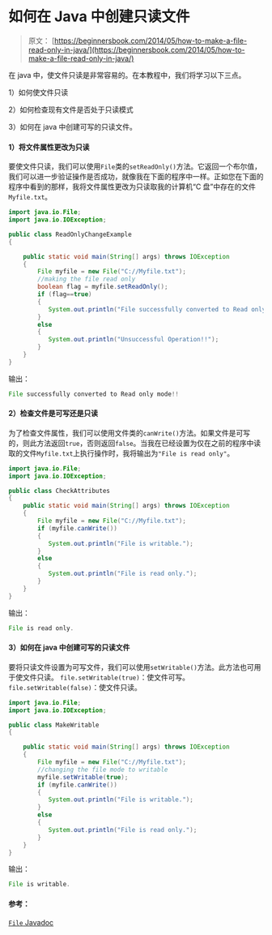 # 如何在 Java 中创建只读文件

> 原文： [https://beginnersbook.com/2014/05/how-to-make-a-file-read-only-in-java/](https://beginnersbook.com/2014/05/how-to-make-a-file-read-only-in-java/)

在 java 中，使文件只读是非常容易的。在本教程中，我们将学习以下三点。

1）如何使文件只读

2）如何检查现有文件是否处于只读模式

3）如何在 java 中创建可写的只读文件。

#### 1）将文件属性更改为只读

要使文件只读，我们可以使用`File`类的`setReadOnly()`方法。它返回一个布尔值，我们可以进一步验证操作是否成功，就像我在下面的程序中一样。正如您在下面的程序中看到的那样，我将文件属性更改为只读取我的计算机“C 盘”中存在的文件`Myfile.txt`。

```java
import java.io.File;
import java.io.IOException;

public class ReadOnlyChangeExample
{

    public static void main(String[] args) throws IOException
    {	
    	File myfile = new File("C://Myfile.txt");
    	//making the file read only
    	boolean flag = myfile.setReadOnly();	
    	if (flag==true)
    	{
    	   System.out.println("File successfully converted to Read only mode!!");
    	}
    	else
    	{
    	   System.out.println("Unsuccessful Operation!!");
    	}
    }
}
```

输出：

```java
File successfully converted to Read only mode!!
```

#### 2）检查文件是可写还是只读

为了检查文件属性，我们可以使用文件类的`canWrite()`方法。如果文件是可写的，则此方法返回`true`，否则返回`false`。当我在已经设置为仅在之前的程序中读取的文件`Myfile.txt`上执行操作时，我将输出为`"File is read only"`。

```java
import java.io.File;
import java.io.IOException;

public class CheckAttributes
{
    public static void main(String[] args) throws IOException
    {	
    	File myfile = new File("C://Myfile.txt");	
    	if (myfile.canWrite())
    	{
    	   System.out.println("File is writable.");
    	}
    	else
    	{
    	   System.out.println("File is read only.");
    	}
    }
}
```

输出：

```java
File is read only.
```

#### 3）如何在 java 中创建可写的只读文件

要将只读文件设置为可写文件，我们可以使用`setWritable()`方法。此方法也可用于使文件只读。
`file.setWritable(true)`：使文件可写。
`file.setWritable(false)`：使文件只读。

```java
import java.io.File;
import java.io.IOException;

public class MakeWritable
{

    public static void main(String[] args) throws IOException
    {	
    	File myfile = new File("C://Myfile.txt");
    	//changing the file mode to writable
    	myfile.setWritable(true);
    	if (myfile.canWrite())
    	{
    	   System.out.println("File is writable.");
    	}
    	else
    	{
    	   System.out.println("File is read only.");
    	}
    }
}
```

输出：

```java
File is writable.
```

#### 参考：

[`File` Javadoc](https://docs.oracle.com/javase/6/docs/api/java/io/File.html "javadoc")